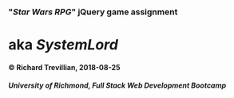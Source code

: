 ### "_Star Wars RPG_" jQuery game assignment
# aka _SystemLord_
#### © Richard Trevillian, 2018-08-25
##### University of Richmond, Full Stack Web Development Bootcamp
